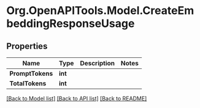 # Org.OpenAPITools.Model.CreateEmbeddingResponseUsage

## Properties

Name | Type | Description | Notes
------------ | ------------- | ------------- | -------------
**PromptTokens** | **int** |  | 
**TotalTokens** | **int** |  | 

[[Back to Model list]](../README.md#documentation-for-models) [[Back to API list]](../README.md#documentation-for-api-endpoints) [[Back to README]](../README.md)

